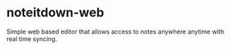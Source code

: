 # noteitdown-web
Simple web based editor that allows access to notes anywhere anytime with real time syncing.
